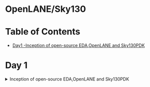 # OpenLANE/Sky130
# Table of Contents 
 - [Day1 -Inception of open-source EDA,OpenLANE and Sky130PDK ](#Inception-of-open-source-EDA,OpenLANE-and-Sky130PDK)<br>

 # Day 1
 <details>
   <summary>
       Inception of open-source EDA,OpenLANE and Sky130PDK
   </summary>
   
 </details>
 
